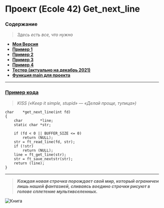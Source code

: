 # Проект (Ecole 42) Get_next_line 

### Содержание
> *Здесь есть все, что нужно*
* [**Моя Версия**](https://github.com/i-galimov/get_next_line/tree/main/get_next_line/My_get_next_line)
* [**Пример 1**](https://github.com/i-galimov/get_next_line/tree/main/get_next_line/get_next_line1)
* [**Пример 2**](https://github.com/i-galimov/get_next_line/tree/main/get_next_line/get_next_line2)
* [**Пример 3**](https://github.com/i-galimov/get_next_line/tree/main/get_next_line/get_next_line3)
* [**Пример 4**](https://github.com/i-galimov/get_next_line/tree/main/get_next_line/get_next_line4)
* [**Тестер (актуально на декабрь 2021)**](https://github.com/i-galimov/get_next_line/tree/main/get_next_line/gnlTester)
* [**Функция main для проекта**](https://github.com/i-galimov/get_next_line/blob/main/get_next_line/main.c)
---
### [Пример кода](https://github.com/i-galimov/get_next_line/blob/main/get_next_line/My_get_next_line/get_next_line.c)
> *KISS («Keep it simple, stupid» — «Делай проще, тупица»)*
```
char	*get_next_line(int fd)
{
	char		*line;
	static char	*str;

	if (fd < 0 || BUFFER_SIZE <= 0)
		return (NULL);
	str = ft_read_line(fd, str);
	if (!str)
		return (NULL);
	line = ft_get_line(str);
	str = ft_save_nextstr(str);
	return (line);
}
```
********
> ***Каждая новая строчка порождает свой мир, который ограничен лишь нашей фантазией, сливаясь воедино строчки рисуют в голове сплетение мультивселенных.***
> 
![Книга](https://cdn.pixabay.com/photo/2021/10/14/13/50/book-6709160_1280.jpg)
